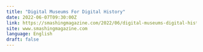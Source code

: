 ```yaml
---
title: "Digital Museums For Digital History"
date: 2022-06-07T09:30:00Z
link: https://smashingmagazine.com/2022/06/digital-museums-digital-history/?utm_medium=RSS&utm_source=news.12bit.vn
site: www.smashingmagazine.com
language: English
draft: false
---
```

